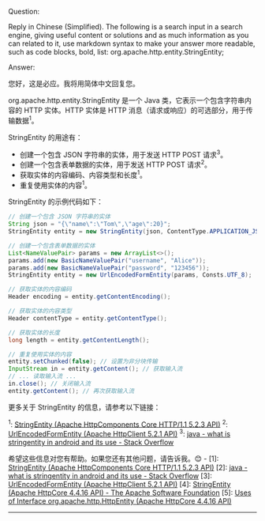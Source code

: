 Question:

Reply in Chinese (Simplified).
The following is a search input in a search engine, giving useful content or solutions and as much information as you can related to it, use markdown syntax to make your answer more readable, such as code blocks, bold, list:
org.apache.http.entity.StringEntity;

Answer:

您好，这是必应。我将用简体中文回复您。

org.apache.http.entity.StringEntity 是一个 Java 类，它表示一个包含字符串内容的 HTTP 实体。HTTP 实体是 HTTP 消息（请求或响应）的可选部分，用于传输数据<sup>1</sup>。

StringEntity 的用途有：

- 创建一个包含 JSON 字符串的实体，用于发送 HTTP POST 请求<sup>3</sup>。
- 创建一个包含表单数据的实体，用于发送 HTTP POST 请求<sup>2</sup>。
- 获取实体的内容编码、内容类型和长度<sup>1</sup>。
- 重复使用实体的内容<sup>1</sup>。

StringEntity 的示例代码如下：

```java
// 创建一个包含 JSON 字符串的实体
String json = "{\"name\":\"Tom\",\"age\":20}";
StringEntity entity = new StringEntity(json, ContentType.APPLICATION_JSON);

// 创建一个包含表单数据的实体
List<NameValuePair> params = new ArrayList<>();
params.add(new BasicNameValuePair("username", "Alice"));
params.add(new BasicNameValuePair("password", "123456"));
StringEntity entity = new UrlEncodedFormEntity(params, Consts.UTF_8);

// 获取实体的内容编码
Header encoding = entity.getContentEncoding();

// 获取实体的内容类型
Header contentType = entity.getContentType();

// 获取实体的长度
long length = entity.getContentLength();

// 重复使用实体的内容
entity.setChunked(false); // 设置为非分块传输
InputStream in = entity.getContent(); // 获取输入流
// ... 读取输入流 ...
in.close(); // 关闭输入流
entity.getContent(); // 再次获取输入流
```

更多关于 StringEntity 的信息，请参考以下链接：

<sup>1</sup>: [StringEntity (Apache HttpComponents Core HTTP/1.1 5.2.3 API)](https://hc.apache.org/httpcomponents-core-5.2.x/current/httpcore5/apidocs/org/apache/hc/core5/http/io/entity/StringEntity.html)
<sup>2</sup>: [UrlEncodedFormEntity (Apache HttpClient 5.2.1 API)](https://hc.apache.org/httpcomponents-client-5.2.x/current/httpclient5/apidocs/org/apache/hc/client5/http/entity/UrlEncodedFormEntity.html)
<sup>3</sup>: [java - what is stringentity in android and its use - Stack Overflow](https://stackoverflow.com/questions/22191007/what-is-stringentity-in-android-and-its-use)

希望这些信息对您有帮助。如果您还有其他问题，请告诉我。😊
\-
\[1]: [StringEntity (Apache HttpComponents Core HTTP/1.1 5.2.3 API)](https://hc.apache.org/httpcomponents-core-5.2.x/current/httpcore5/apidocs/org/apache/hc/core5/http/io/entity/StringEntity.html)
\[2]: [java - what is stringentity in android and its use - Stack Overflow](https://stackoverflow.com/questions/22191007/what-is-stringentity-in-android-and-its-use)
\[3]: [UrlEncodedFormEntity (Apache HttpClient 5.2.1 API)](https://hc.apache.org/httpcomponents-client-5.2.x/current/httpclient5/apidocs/org/apache/hc/client5/http/entity/UrlEncodedFormEntity.html)
\[4]: [StringEntity (Apache HttpCore 4.4.16 API) - The Apache Software Foundation](https://hc.apache.org/httpcomponents-core-4.4.x/current/httpcore/apidocs/org/apache/http/entity/StringEntity.html)
\[5]: [Uses of Interface org.apache.http.HttpEntity (Apache HttpCore 4.4.16 API)](https://hc.apache.org/httpcomponents-core-4.4.x/current/httpcore/apidocs/org/apache/http/class-use/HttpEntity.html)

<hr/>


